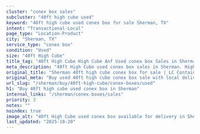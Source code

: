 ```yaml
---
cluster: "conex box sales"
subcluster: "40ft high cube used"
keyword: "40ft high cube used conex box for sale Sherman, TX"
intent: "Transactional-Local"
page_type: "Location-Product"
city: "Sherman, TX"
service_type: "conex box"
condition: "Used"
size: "40ft High Cube"
title_tag: "40ft High Cube High Cube Anf Used conex box Sales in Sherman | LC Container"
meta_description: "40ft High Cube used conex box sales in Sherman. High cube containers with extra height. Fast delivery, competitive pricing. Serving conex boxes area. Quote ID: VSK. Call (214) 524-4168 for your free quote today."
original_title: "Sherman 40ft high cube conex box for sale | LC Container"
original_meta: "Buy used 40ft high cube conex box sale with local delivery in Sherman, TX. LC Container — local Since 2003. Request a fast quote today."
url_slug: "/sherman/buy/40ft-high-cube/conex-boxes/used"
h1: "Buy 40ft high cube used conex box in Sherman"
internal_links: "/sherman/conex-boxes/sales"
priority: 3
notes: ""
noindex: true
image_alt: "40ft High Cube used conex box available for delivery in Sherman"
last_updated: "2025-10-20"
---
```


<!-- TODO: Add unique city/inventory copy, images, and internal links here. -->
